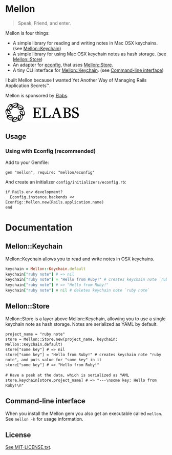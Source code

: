 # Mellon

> Speak, Friend, and enter.

Mellon is four things:

- A simple library for reading and writing notes in Mac OSX keychains. (see [Mellon::Keychain][])
- A simple library for using Mac OSX keychain notes as hash storage. (see [Mellon::Store][])
- An adapter for [econfig](https://github.com/elabs/econfig), that uses [Mellon::Store][].
- A tiny CLI interface for [Mellon::Keychain][]. (see [Command-line interface](#command-line-interface))

I built Mellon because I wanted Yet Another Way of Managing Rails Application Secrets™.

Mellon is sponsored by [Elabs][].

[![elabs logo][]][Elabs]

## Usage

### Using with Econfig (recommended)

Add to your Gemfile:

```
gem "mellon", require: "mellon/econfig"
```

And create an initializer `config/initializers/econfig.rb`:

```
if Rails.env.development?
  Econfig.instance.backends << Econfig::Mellon.new(Rails.application.name)
end
```

# Documentation

## Mellon::Keychain

Mellon::Keychain allows you to read and write notes in OSX keychains.

```ruby
keychain = Mellon::Keychain.default
keychain["ruby note"] # => nil
keychain["ruby note"] = "Hello from Ruby!" # creates keychain note `ruby note`
keychain["ruby note"] # => "Hello from Ruby!"
keychain["ruby note"] = nil # deletes keychain note `ruby note`
```

## Mellon::Store

Mellon::Store is a layer above Mellon::Keychain, allowing you to use a single keychain note as hash storage. Notes are serialized as YAML by default.

```
project_name = "ruby note"
store = Mellon::Store.new(project_name, keychain: Mellon::Keychain.default)
store["some key"] # => nil
store["some key"] = "Hello from Ruby!" # creates keychain note "ruby note", and puts value for "some key" in it
store["some key"] # => "Hello from Ruby!"

# Have a peek at the data, which is serialized as YAML
store.keychain[store.project_name] # => "---\nsome key: Hello from Ruby!\n"
```

## Command-line interface

When you install the Mellon gem you also get an executable called `mellon`. See `mellon -h` for usage information.

## License

[See MIT-LICENSE.txt](./MIT-LICENSE.txt).

[Elabs]: http://www.elabs.se/
[elabs logo]: ./elabs-logo.png?raw=true
[Mellon::Keychain]: #mellon-keychain
[Mellon::Store]: #mellon-store
